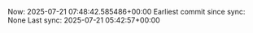 Now: 2025-07-21 07:48:42.585486+00:00 Earliest commit since sync: None Last sync: 2025-07-21 05:42:57+00:00
